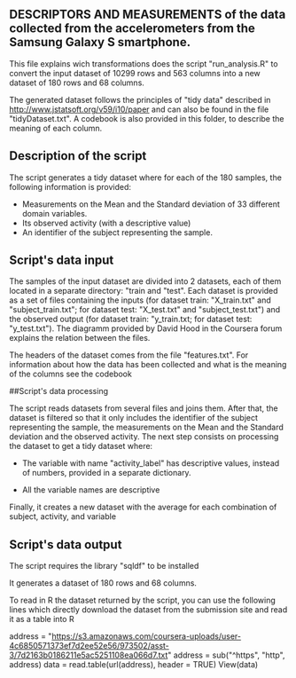 ## DESCRIPTORS AND MEASUREMENTS of the data collected from the accelerometers from the Samsung Galaxy S smartphone. 

This file explains wich transformations does the script "run_analysis.R" to convert the input dataset of 10299 rows and 563 columns into a new dataset of 180 rows and 68 columns.

The generated dataset follows the principles of "tidy data" described in http://www.jstatsoft.org/v59/i10/paper and can also be found in the file "tidyDataset.txt". A codebook is also provided in this folder, to describe the meaning of each column.  


## Description of the script

The script generates a tidy dataset where for each of the 180 samples, the following information is provided:
- Measurements on the Mean and the Standard deviation of 33 different domain variables. 
- Its observed activity (with a descriptive value)
- An identifier of the subject representing the sample.

## Script's data input

The samples of the input dataset are divided into 2 datasets, each of them located in a separate directory: "train and "test". Each dataset is provided as a set of files containing the inputs (for dataset train: "X_train.txt" and "subject_train.txt"; for dataset test: "X_test.txt" and "subject_test.txt") and the observed output (for dataset train: "y_train.txt; for dataset test: "y_test.txt"). The diagramm provided by David Hood in the Coursera forum explains the relation between the files.

The headers of the dataset comes from the file "features.txt". For information about how the data has been collected and what is the meaning of the columns see the codebook

##Script's data processing

The script reads datasets from several files and joins them. After that, the dataset is filtered so that it only includes the identifier of the subject representing the sample, the measurements on the Mean and the Standard deviation and the observed activity. The next step consists on processing the dataset to get a tidy dataset where:

- The variable with name "activity_label" has descriptive values, instead of numbers, provided in a separate dictionary.

- All the variable names are descriptive

Finally, it creates a new dataset with the average for each combination of subject, activity, and variable


## Script's data output

The script requires the library "sqldf" to be installed

It generates a dataset of 180 rows and 68 columns.

To read in R the dataset returned by the script, you can use the following lines which directly download the dataset from the submission site and read it as a table into R

address = "https://s3.amazonaws.com/coursera-uploads/user-4c6850571373ef7d2ee52e56/973502/asst-3/7d2163b0186211e5ac5251108ea066d7.txt"
address = sub("^https", "http", address)
data = read.table(url(address), header = TRUE)
View(data)